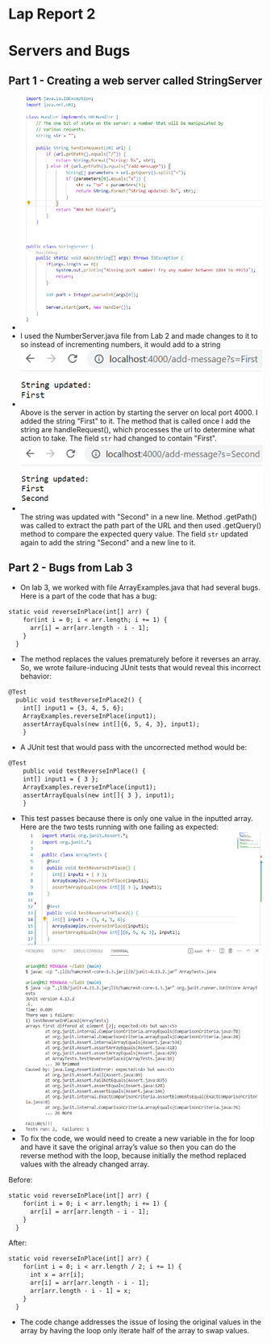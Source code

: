 # Lap Report 2

# Servers and Bugs

## Part 1 - Creating a web server called StringServer
 * ![StringServer Code](code.png)
 * I used the NumberServer.java file from Lab 2 and made changes to it to so instead of incrementing numbers, it would add to a string
 * ![screenshot1](screenshot1.png)
Above is the server in action by starting the server on local port 4000. I added the string "First" to it. The method that is called once I add the string are handleRequest(), which processes the url to determine what action to take. The field `str` had changed to contain "First". 
 * ![screenshot2](screenshot2.png)
The string was updated with "Second" in a new line. Method .getPath() was called to extract the path part of the URL and then used .getQuery() method to compare the expected query value. The field `str` updated again to add the string "Second" and a new line to it.

## Part 2 - Bugs from Lab 3
 * On lab 3, we worked with file ArrayExamples.java that had several bugs. Here is a part of the code that has a bug:
```
static void reverseInPlace(int[] arr) {
    for(int i = 0; i < arr.length; i += 1) {
      arr[i] = arr[arr.length - i - 1];
    }
  }
```
 * The method replaces the values prematurely before it reverses an array. So, we wrote failure-inducing JUnit tests that would reveal this incorrect behavior:
```
@Test
  public void testReverseInPlace2() {
    int[] input1 = {3, 4, 5, 6};
    ArrayExamples.reverseInPlace(input1);
    assertArrayEquals(new int[]{6, 5, 4, 3}, input1);
	}
```

 * A JUnit test that would pass with the uncorrected method would be:
```
@Test 
	public void testReverseInPlace() {
    int[] input1 = { 3 };
    ArrayExamples.reverseInPlace(input1);
    assertArrayEquals(new int[]{ 3 }, input1);
	}
```
* This test passes because there is only one value in the inputted array. Here are the two tests running with one failing as expected:
* ![Tests running](testsrunning.png)
* To fix the code, we would need to create a new variable in the for loop and have it save the original array’s value so then you can do the reverse method with the loop, because initially the method replaced values with the already changed array. 

Before:
```
static void reverseInPlace(int[] arr) {
    for(int i = 0; i < arr.length; i += 1) {
      arr[i] = arr[arr.length - i - 1];
    }
  }
```
After:
```
static void reverseInPlace(int[] arr) {
    for(int i = 0; i < arr.length / 2; i += 1) {
      int x = arr[i]; 
      arr[i] = arr[arr.length - i - 1];
      arr[arr.length - i - 1] = x; 
    }
  }
```
* The code change addresses the issue of losing the original values in the array by having the loop only iterate half of the array to swap values.

